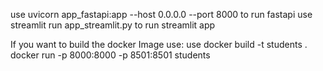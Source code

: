 use uvicorn app_fastapi:app --host 0.0.0.0 --port 8000 to run fastapi
use streamlit run app_streamlit.py to run streamlit app
 

 If you want to build the docker Image use:
 use docker build -t students .
 docker run -p 8000:8000 -p 8501:8501 students


